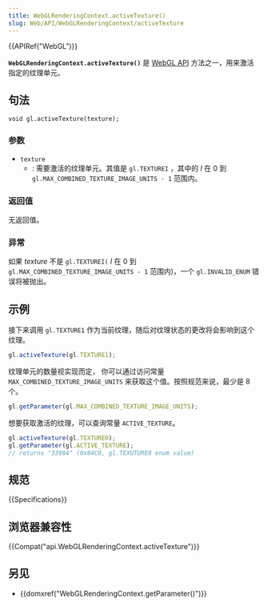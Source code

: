 ```yaml
---
title: WebGLRenderingContext.activeTexture()
slug: Web/API/WebGLRenderingContext/activeTexture
---
```

{{APIRef("WebGL")}}

**`WebGLRenderingContext.activeTexture()`** 是 [WebGL API](/zh-CN/docs/Web/API/WebGL_API) 方法之一，用来激活指定的纹理单元。

## 句法

```plain
void gl.activeTexture(texture);
```

### 参数

- `texture`
  - : 需要激活的纹理单元。其值是 `gl.TEXTUREI` ，其中的 _I_ 在 0 到 `gl.MAX_COMBINED_TEXTURE_IMAGE_UNITS - 1` 范围内。

### 返回值

无返回值。

### 异常

如果 _texture_ 不是 `gl.TEXTUREI(` _I_ 在 0 到 `gl.MAX_COMBINED_TEXTURE_IMAGE_UNITS - 1` 范围内)，一个 `gl.INVALID_ENUM` 错误将被抛出。

## 示例

接下来调用 `gl.TEXTURE1` 作为当前纹理，随后对纹理状态的更改将会影响到这个纹理。

```js
gl.activeTexture(gl.TEXTURE1);
```

纹理单元的数量视实现而定， 你可以通过访问常量 `MAX_COMBINED_TEXTURE_IMAGE_UNITS` 来获取这个值。按照规范来说，最少是 8 个。

```js
gl.getParameter(gl.MAX_COMBINED_TEXTURE_IMAGE_UNITS);
```

想要获取激活的纹理，可以查询常量 `ACTIVE_TEXTURE`。

```js
gl.activeTexture(gl.TEXTURE0);
gl.getParameter(gl.ACTIVE_TEXTURE);
// returns "33984" (0x84C0, gl.TEXUTURE0 enum value)
```

## 规范

{{Specifications}}

## 浏览器兼容性

{{Compat("api.WebGLRenderingContext.activeTexture")}}

## 另见

- {{domxref("WebGLRenderingContext.getParameter()")}}
